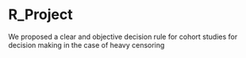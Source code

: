 # R_Project

We proposed a clear and objective decision rule for cohort studies for decision making in the case of heavy censoring
